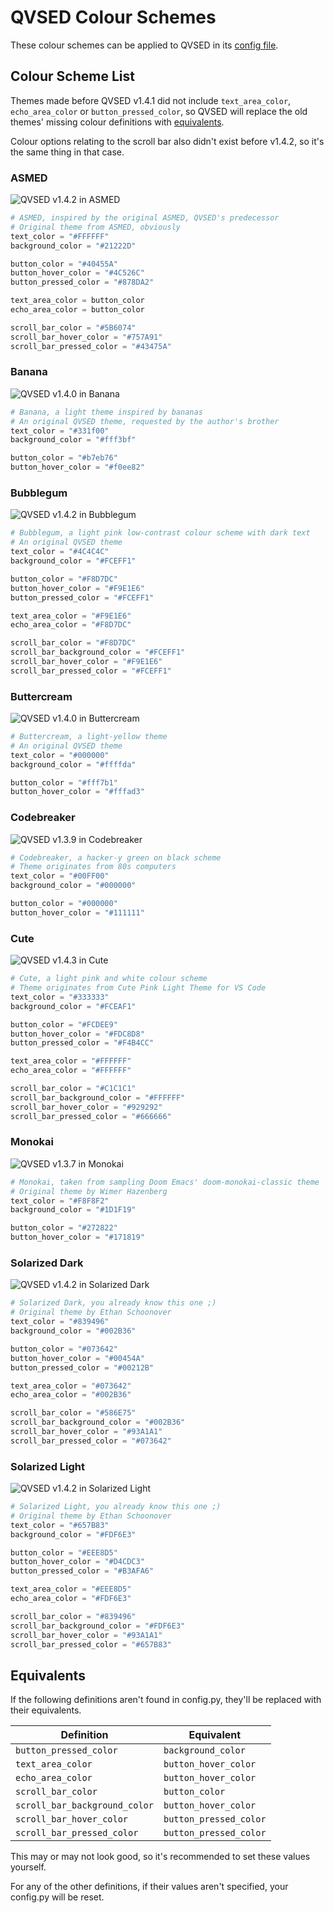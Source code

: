 # QVSED Colour Schemes

These colour schemes can be applied to QVSED in its [config file](README.md#configuration).

## Colour Scheme List

Themes made before QVSED v1.4.1 did not include `text_area_color`, `echo_area_color`
or `button_pressed_color`, so QVSED will replace the old themes' missing colour
definitions with [equivalents](#equivalents).

Colour options relating to the scroll bar also didn't exist before v1.4.2, so it's
the same thing in that case.

### ASMED

![QVSED v1.4.2 in ASMED](colour-schemes/asmed.png)

```python
# ASMED, inspired by the original ASMED, QVSED's predecessor
# Original theme from ASMED, obviously
text_color = "#FFFFFF"
background_color = "#21222D"

button_color = "#40455A"
button_hover_color = "#4C526C"
button_pressed_color = "#878DA2"

text_area_color = button_color
echo_area_color = button_color

scroll_bar_color = "#5B6074"
scroll_bar_hover_color = "#757A91"
scroll_bar_pressed_color = "#43475A"
```

### Banana

![QVSED v1.4.0 in Banana](colour-schemes/banana.png)

```python
# Banana, a light theme inspired by bananas
# An original QVSED theme, requested by the author's brother
text_color = "#331f00"
background_color = "#fff3bf"

button_color = "#b7eb76"
button_hover_color = "#f0ee82"
```

### Bubblegum

![QVSED v1.4.2 in Bubblegum](colour-schemes/bubblegum.png)

```python
# Bubblegum, a light pink low-contrast colour scheme with dark text
# An original QVSED theme
text_color = "#4C4C4C"
background_color = "#FCEFF1"

button_color = "#F8D7DC"
button_hover_color = "#F9E1E6"
button_pressed_color = "#FCEFF1"

text_area_color = "#F9E1E6"
echo_area_color = "#F8D7DC"

scroll_bar_color = "#F8D7DC"
scroll_bar_background_color = "#FCEFF1"
scroll_bar_hover_color = "#F9E1E6"
scroll_bar_pressed_color = "#FCEFF1"
```

### Buttercream

![QVSED v1.4.0 in Buttercream](colour-schemes/buttercream.png)

```python
# Buttercream, a light-yellow theme
# An original QVSED theme
text_color = "#000000"
background_color = "#ffffda"

button_color = "#fff7b1"
button_hover_color = "#fffad3"
```

### Codebreaker

![QVSED v1.3.9 in Codebreaker](colour-schemes/codebreaker.png)

```python
# Codebreaker, a hacker-y green on black scheme
# Theme originates from 80s computers
text_color = "#00FF00"
background_color = "#000000"

button_color = "#000000"
button_hover_color = "#111111"
```

### Cute

![QVSED v1.4.3 in Cute](colour-schemes/cute.png)

```python
# Cute, a light pink and white colour scheme
# Theme originates from Cute Pink Light Theme for VS Code
text_color = "#333333"
background_color = "#FCEAF1"

button_color = "#FCDEE9"
button_hover_color = "#FDC8D8"
button_pressed_color = "#F4B4CC"

text_area_color = "#FFFFFF"
echo_area_color = "#FFFFFF"

scroll_bar_color = "#C1C1C1"
scroll_bar_background_color = "#FFFFFF"
scroll_bar_hover_color = "#929292"
scroll_bar_pressed_color = "#666666"
```

### Monokai

![QVSED v1.3.7 in Monokai](colour-schemes/monokai.png)

```python
# Monokai, taken from sampling Doom Emacs' doom-monokai-classic theme
# Original theme by Wimer Hazenberg
text_color = "#F8F8F2"
background_color = "#1D1F19"

button_color = "#272822"
button_hover_color = "#171819"
```

### Solarized Dark

![QVSED v1.4.2 in Solarized Dark](colour-schemes/solarized-dark.png)

```python
# Solarized Dark, you already know this one ;)
# Original theme by Ethan Schoonover
text_color = "#839496"
background_color = "#002B36"

button_color = "#073642"
button_hover_color = "#00454A"
button_pressed_color = "#00212B"

text_area_color = "#073642"
echo_area_color = "#002B36"

scroll_bar_color = "#586E75"
scroll_bar_background_color = "#002B36"
scroll_bar_hover_color = "#93A1A1"
scroll_bar_pressed_color = "#073642"
```

### Solarized Light

![QVSED v1.4.2 in Solarized Light](colour-schemes/solarized-light.png)

```python
# Solarized Light, you already know this one ;)
# Original theme by Ethan Schoonover
text_color = "#657B83"
background_color = "#FDF6E3"

button_color = "#EEE8D5"
button_hover_color = "#D4CDC3"
button_pressed_color = "#B3AFA6"

text_area_color = "#EEE8D5"
echo_area_color = "#FDF6E3"

scroll_bar_color = "#839496"
scroll_bar_background_color = "#FDF6E3"
scroll_bar_hover_color = "#93A1A1"
scroll_bar_pressed_color = "#657B83"
```

## Equivalents

If the following definitions aren't found in config.py, they'll be replaced
with their equivalents.

| Definition                    | Equivalent             |
| ----------------------------- | ---------------------- |
| `button_pressed_color`        | `background_color`     |
| `text_area_color`             | `button_hover_color`   |
| `echo_area_color`             | `button_hover_color`   |
| `scroll_bar_color`            | `button_color`         |
| `scroll_bar_background_color` | `button_hover_color`   |
| `scroll_bar_hover_color`      | `button_pressed_color` |
| `scroll_bar_pressed_color`    | `button_pressed_color` |

This may or may not look good, so it's recommended to set these values yourself.

For any of the other definitions, if their values aren't specified, your config.py
will be reset.
